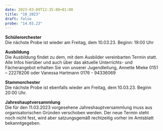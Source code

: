 ```yaml
---
date: 2023-03-09T12:35:08+01:00
title: "10_2023"
draft: false
probe: "14.03.23"
---
```


**Schülerorchester**  
Die nächste Probe ist wieder am Freitag, dem 10.03.23. Beginn: 19:00 Uhr
 
**Ausbildung**  
Die Ausbildung findet zu dem, mit dem Ausbilder vereinbarten Termin statt.
Alle Infos hierüber und auch über das aktuelle Unterrichts- und Fächerangebot erhalten Sie von unserer Jugendleitung,
Annette Mieke 0151 – 22278206 oder Vanessa Hartmann 0176 - 94336069
 
**Stammorchester**     
Die nächste Probe ist ebenfalls wieder am Freitag, dem 10.03.23. Beginn 20:00 Uhr.
 
**Jahreshauptversammlung**  
Die für den 11.03.2023 vorgesehene Jahreshauptversammlung muss aus organisatorischen Gründen verschoben werden. Der neue Termin steht noch nicht fest, wird aber satzungsgemäß rechtzeitig vorher im Amtsblatt bekanntgegeben.